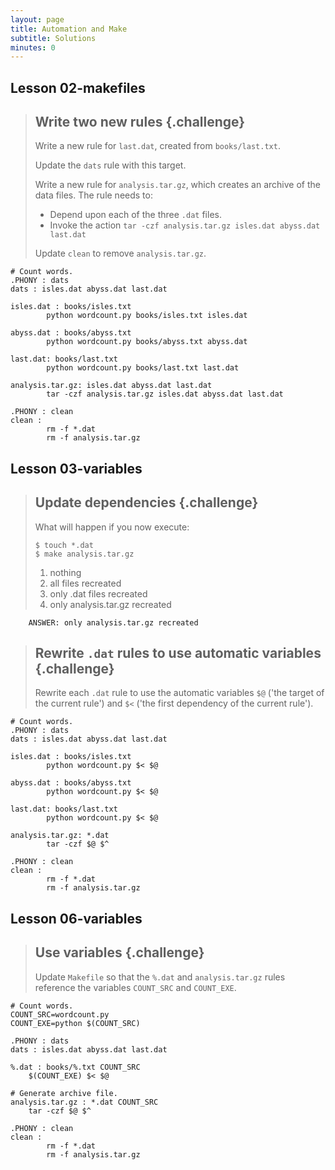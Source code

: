 ```yaml
---
layout: page
title: Automation and Make
subtitle: Solutions
minutes: 0
---
```


## Lesson 02-makefiles

> ## Write two new rules {.challenge}
>
> Write a new rule for `last.dat`, created from `books/last.txt`.
>
> Update the `dats` rule with this target.
>
> Write a new rule for `analysis.tar.gz`, which creates an archive of
> the data files. The rule needs to: 
> 
> * Depend upon each of the three `.dat` files.
> * Invoke the action `tar -czf analysis.tar.gz isles.dat abyss.dat
>   last.dat` 
>
> Update `clean` to remove `analysis.tar.gz`.

~~~ {.bash}
# Count words.
.PHONY : dats
dats : isles.dat abyss.dat last.dat

isles.dat : books/isles.txt
    	python wordcount.py books/isles.txt isles.dat

abyss.dat : books/abyss.txt
    	python wordcount.py books/abyss.txt abyss.dat

last.dat: books/last.txt
    	python wordcount.py books/last.txt last.dat

analysis.tar.gz: isles.dat abyss.dat last.dat
    	tar -czf analysis.tar.gz isles.dat abyss.dat last.dat

.PHONY : clean
clean :
    	rm -f *.dat
    	rm -f analysis.tar.gz
~~~

## Lesson 03-variables
> ## Update dependencies {.challenge}
> 
> What will happen if you now execute:
> 
> ~~~ {.bash}
> $ touch *.dat
> $ make analysis.tar.gz
> ~~~
> 
> 1. nothing
> 2. all files recreated
> 3. only .dat files recreated
> 4. only analysis.tar.gz recreated

~~~
	ANSWER: only analysis.tar.gz recreated
~~~

> ## Rewrite `.dat` rules to use automatic variables {.challenge}
>
> Rewrite each `.dat` rule to use the automatic variables `$@` ('the
> target of the current rule') and `$<` ('the first dependency of the
> current rule').

~~~ {.bash}
# Count words.
.PHONY : dats
dats : isles.dat abyss.dat last.dat

isles.dat : books/isles.txt
    	python wordcount.py $< $@

abyss.dat : books/abyss.txt
    	python wordcount.py $< $@

last.dat: books/last.txt
    	python wordcount.py $< $@

analysis.tar.gz: *.dat
    	tar -czf $@ $^

.PHONY : clean
clean :
    	rm -f *.dat
    	rm -f analysis.tar.gz
~~~


## Lesson 06-variables

> ## Use variables {.challenge}
>
> Update `Makefile` so that the `%.dat` and `analysis.tar.gz` rules
> reference the variables `COUNT_SRC` and `COUNT_EXE`.

~~~ {.bash}
# Count words.
COUNT_SRC=wordcount.py
COUNT_EXE=python $(COUNT_SRC)

.PHONY : dats
dats : isles.dat abyss.dat last.dat

%.dat : books/%.txt COUNT_SRC
    $(COUNT_EXE) $< $@

# Generate archive file.
analysis.tar.gz : *.dat COUNT_SRC
    tar -czf $@ $^

.PHONY : clean
clean :
        rm -f *.dat
        rm -f analysis.tar.gz
~~~